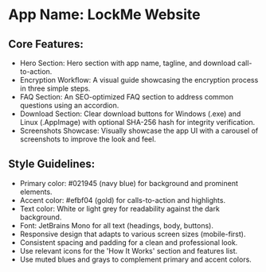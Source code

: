 # **App Name**: LockMe Website

## Core Features:

- Hero Section: Hero section with app name, tagline, and download call-to-action.
- Encryption Workflow: A visual guide showcasing the encryption process in three simple steps.
- FAQ Section: An SEO-optimized FAQ section to address common questions using an accordion.
- Download Section: Clear download buttons for Windows (.exe) and Linux (.AppImage) with optional SHA-256 hash for integrity verification.
- Screenshots Showcase: Visually showcase the app UI with a carousel of screenshots to improve the look and feel.

## Style Guidelines:

- Primary color: #021945 (navy blue) for background and prominent elements.
- Accent color: #efbf04 (gold) for calls-to-action and highlights.
- Text color: White or light grey for readability against the dark background.
- Font: JetBrains Mono for all text (headings, body, buttons).
- Responsive design that adapts to various screen sizes (mobile-first).
- Consistent spacing and padding for a clean and professional look.
- Use relevant icons for the 'How It Works' section and features list.
- Use muted blues and grays to complement primary and accent colors.